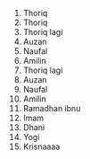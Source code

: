 1. Thoriq
1. Thoriq
1. Thoriq lagi
2. Auzan
3. Naufal
4. Amilin
2. Thoriq lagi
3. Auzan
4. Naufal
5. Amilin
6. Ramadhan ibnu
7. Imam
8. Dhani
9. Yogi
10. Krisnaaaa

